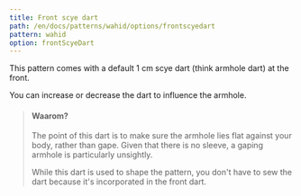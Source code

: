 ```yaml
---
title: Front scye dart
path: /en/docs/patterns/wahid/options/frontscyedart
pattern: wahid
option: frontScyeDart
---
```


This pattern comes with a default 1 cm scye dart (think armhole dart) at the front.

You can increase or decrease the dart to influence the armhole.

> #### Waarom?
> 
> The point of this dart is to make sure the armhole lies flat against your body, rather than gape. Given that there is no sleeve, a gaping armhole is particularly unsightly.
> 
> While this dart is used to shape the pattern, you don't have to sew the dart because it's incorporated in the front dart.